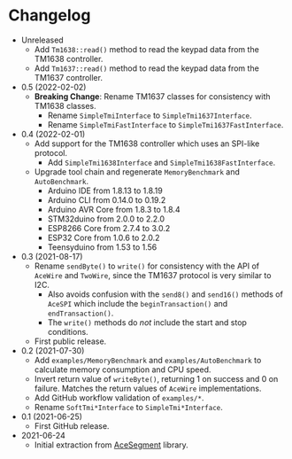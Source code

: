 # Changelog

* Unreleased
    * Add `Tm1638::read()` method to read the keypad data from the TM1638
      controller.
    * Add `Tm1637::read()` method to read the keypad data from the TM1637
      controller.
* 0.5 (2022-02-02)
    * **Breaking Change**: Rename TM1637 classes for consistency with TM1638
      classes.
        * Rename `SimpleTmiInterface` to `SimpleTmi1637Interface`.
        * Rename `SimpleTmiFastInterface` to `SimpleTmi1637FastInterface`.
* 0.4 (2022-02-01)
    * Add support for the TM1638 controller which uses an SPI-like protocol.
        * Add `SimpleTmi1638Interface` and `SimpleTmi1638FastInterface`.
    * Upgrade tool chain and regenerate `MemoryBenchmark` and `AutoBenchmark`.
        * Arduino IDE from 1.8.13 to 1.8.19
        * Arduino CLI from 0.14.0 to 0.19.2
        * Arduino AVR Core from 1.8.3 to 1.8.4
        * STM32duino from 2.0.0 to 2.2.0
        * ESP8266 Core from 2.7.4 to 3.0.2
        * ESP32 Core from 1.0.6 to 2.0.2
        * Teensyduino from 1.53 to 1.56
* 0.3 (2021-08-17)
    * Rename `sendByte()` to `write()` for consistency with the API of `AceWire`
      and `TwoWire`, since the TM1637 protocol is very similar to I2C.
        * Also avoids confusion with the `send8()` and `send16()` methods of
          `AceSPI` which include the `beginTransaction()` and
          `endTransaction()`.
        * The `write()` methods do *not* include the start and stop conditions.
    * First public release.
* 0.2 (2021-07-30)
    * Add `examples/MemoryBenchmark` and `examples/AutoBenchmark` to calculate
      memory consumption and CPU speed.
    * Invert return value of `writeByte()`, returning 1 on success and 0 on
      failure. Matches the return values of `AceWire` implementations.
    * Add GitHub workflow validation of `examples/*`.
    * Rename `SoftTmi*Interface` to `SimpleTmi*Interface`.
* 0.1 (2021-06-25)
    * First GitHub release.
* 2021-06-24
    * Initial extraction from
      [AceSegment](https://github.com/bxparks/AceSegment) library.
